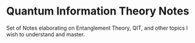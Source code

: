 # Quantum Information Theory Notes
Set of Notes elaborating on Entanglement Theory, QIT, and other topics I wish to understand and master.
